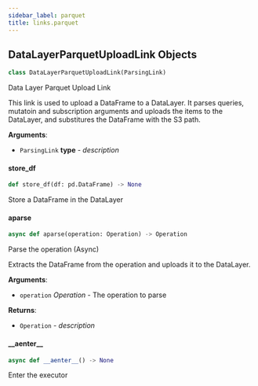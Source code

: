 ```yaml
---
sidebar_label: parquet
title: links.parquet
---
```


## DataLayerParquetUploadLink Objects

```python
class DataLayerParquetUploadLink(ParsingLink)
```

Data Layer Parquet Upload Link

This link is used to upload a DataFrame to a DataLayer.
It parses queries, mutatoin and subscription arguments and
uploads the items to the DataLayer, and substitures the
DataFrame with the S3 path.

**Arguments**:

- `ParsingLink` __type__ - _description_

#### store\_df

```python
def store_df(df: pd.DataFrame) -> None
```

Store a DataFrame in the DataLayer

#### aparse

```python
async def aparse(operation: Operation) -> Operation
```

Parse the operation (Async)

Extracts the DataFrame from the operation and uploads it to the DataLayer.

**Arguments**:

- `operation` _Operation_ - The operation to parse
  

**Returns**:

- `Operation` - _description_

#### \_\_aenter\_\_

```python
async def __aenter__() -> None
```

Enter the executor

